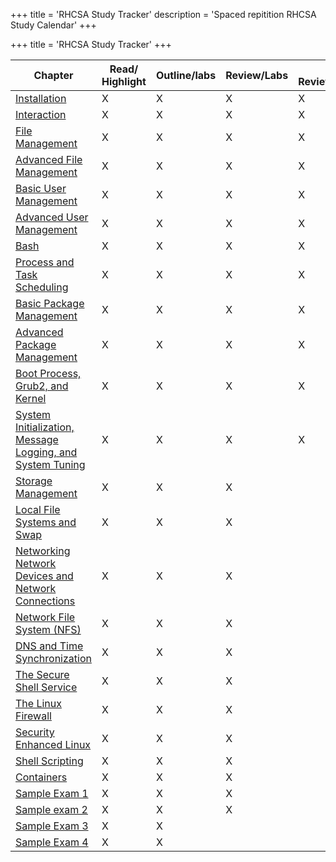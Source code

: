 +++
title = 'RHCSA Study Tracker'
description = 'Spaced repitition RHCSA Study Calendar'
+++

+++
title = 'RHCSA Study Tracker'
+++


| Chapter                                                                                                                               | Read/ Highlight | Outline/labs | Review/Labs | 3 Review/Labs | 4 Review/Labs | Chapter |
| ------------------------------------------------------------------------------------------------------------------------------------- | --------------- | ------------ | ----------- | ------------- | ------------- | ------- |
| [Installation](RHCSA%20Notes/Installation.md)                                                                                                       | X               | X            | X           | X             | X             | 1       |
| [Interaction](RHCSA%20Notes/Interaction.md)                                                                                                         | X               | X            | X           | X             | X             | 2       |
| [File Management](RHCSA%20Notes/File%20Management.md)                                                                                               | X               | X            | X           | X             | X             | 3       |
| [Advanced File Management](RHCSA%20Notes/Advanced%20File%20Management.md)                                                                           | X               | X            | X           | X             | X             | 4       |
| [Basic User Management](RHCSA%20Notes/Basic%20User%20Management.md)                                                                                 | X               | X            | X           | X             | X             | 5       |
| [Advanced User Management](RHCSA%20Notes/Advanced%20User%20Management.md)                                                                           | X               | X            | X           | X             |               | 6       |
| [Bash](RHCSA%20Notes/Bash.md)                                                                                                                       | X               | X            | X           | X             |               | 7       |
| [Process and Task Scheduling](RHCSA%20Notes/Process%20and%20Task%20Scheduling.md)                                                                   | X               | X            | X           | X             |               | 8       |
| [Basic Package Management](RHCSA%20Notes/Basic%20Package%20Management.md)                                                                           | X               | X            | X           | X             |               | 9       |
| [Advanced Package Management](RHCSA%20Notes/Advanced%20Package%20Management.md)                                                                     | X               | X            | X           | X             |               | 10      |
| [Boot Process, Grub2, and Kernel](RHCSA%20Notes/Boot%20Process,%20Grub2,%20and%20Kernel.md)                                                         | X               | X            | X           | X             |               | 11      |
| [System Initialization, Message Logging, and System Tuning](RHCSA%20Notes/System%20Initialization,%20Message%20Logging,%20and%20System%20Tuning.md) | X               | X            | X           | X             |               | 12      |
| [Storage Management](RHCSA%20Notes/Storage%20Management.md)                                                                                         | X               | X            | X           |               |               | 13      |
| [Local File Systems and Swap](RHCSA%20Notes/Local%20File%20Systems%20and%20Swap.md)                                                                 | X               | X            | X           |               |               | 14      |
| [Networking Network Devices and Network Connections](RHCSA%20Notes/Networking%20Network%20Devices%20and%20Network%20Connections.md)                 | X               | X            | X           |               |               | 15      |
| [Network File System (NFS)](RHCSA%20Notes/Network%20File%20System%20(NFS).md)                                                                       | X               | X            | X           |               |               | 16      |
| [DNS and Time Synchronization](RHCSA%20Notes/DNS%20and%20Time%20Synchronization.md)                                                                 | X               | X            | X           |               |               | 17      |
| [The Secure Shell Service](RHCSA%20Notes/The%20Secure%20Shell%20Service.md)                                                                         | X               | X            | X           |               |               | 18      |
| [The Linux Firewall](RHCSA%20Notes/The%20Linux%20Firewall.md)                                                                                       | X               | X            | X           |               |               | 19      |
| [Security Enhanced Linux](RHCSA%20Notes/Security%20Enhanced%20Linux.md)                                                                             | X               | X            | X           |               |               | 20      |
| [Shell Scripting](RHCSA%20Notes/Shell%20Scripting.md)                                                                                               | X               | X            | X           |               |               | 21      |
| [Containers](RHCSA%20Notes/Containers.md)                                                                                                           | X               | X            | X           |               |               | 22      |
| [Sample Exam 1](RHCSA%20Notes/Sample%20Exam%201.md)                                                                                                 | X               | X            | X           |               |               | 23      |
| [Sample exam 2](RHCSA%20Notes/Sample%20exam%202.md)                                                                                                 | X               | X            | X           |               |               | 24      |
| [Sample Exam 3](RHCSA%20Notes/Sample%20Exam%203.md)                                                                                                 | X               | X            |             |               |               | 25      |
| [Sample Exam 4](RHCSA%20Notes/Sample%20Exam%204.md)                                                                                                 | X               | X            |             |               |               | 26      |
